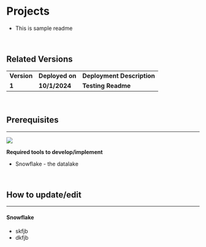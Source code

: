 # Projects

* This is sample readme

<br>

## Related Versions

<table>
    <tr>
        <td><b>Version</b></td>
        <td><b>Deployed on</b></td>
        <td><b>Deployment Description</b></td>
    </tr>
    <tr>
        <td><b>1</b></td>
        <td><b>10/1/2024</b></td>
        <td><b>Testing Readme</b></td>
    </tr>
</table>

<br>

## Prerequisites 
****

<img src='https://img.shields.io/static/v1?label=&message=Snowflake&color=purple'>

<br>

**Required tools to develop/implement**

* Snowflake - the datalake

<br>

## How to update/edit
****

#### **Snowflake**
* skfjb
* dkfjb

<br>